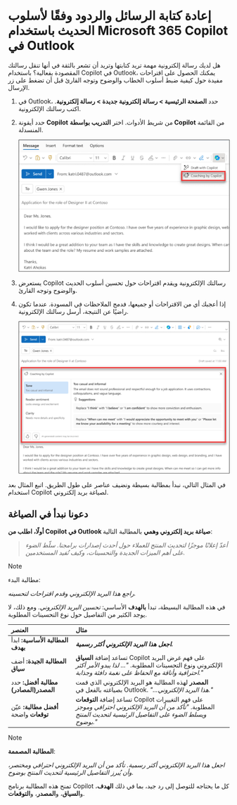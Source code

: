 # إعادة كتابة الرسائل والردود وفقًا لأسلوب الحديث باستخدام Microsoft 365 Copilot في Outlook

هل لديك رسالة إلكترونية مهمة تريد كتابتها وتريد أن تشعر بالثقة في أنها تنقل رسالتك المقصودة بفعالية؟ باستخدام Copilot في Outlook، يمكنك الحصول على اقتراحات مفيدة حول كيفية ضبط أسلوب الخطاب والوضوح وتوجه القارئ قبل أن تضغط على زر الإرسال.

1. في Outlook، حدد **الصفحة الرئيسية > رسالة إلكترونية جديدة > رسالة إلكترونية**. اكتب رسالتك الإلكترونية.

1. حدد أيقونة **Copilot** من شريط الأدوات. اختر **التدريب بواسطة Copilot** من القائمة المنسدلة.

    ![لقطة شاشة لخيار القائمة الخاص بـ Coaching by Copilot في Outlook الجديد.](../media/edit_copilot-email-coaching-outlook.png)

1. يستعرض Copilot رسالتك الإلكترونية ويقدم اقتراحات حول تحسين أسلوب الحديث والوضوح وتوجه القارئ.

1. إذا أعجبك أي من الاقتراحات أو جميعها، فدمج الملاحظات في المسودة. عندما تكون راضيًا عن النتيجة، أرسل رسالتك الإلكترونية.

    ![لقطة شاشة تُظهر اقتراحات Copilot بشأن النبرة والوضوح ومشاعر القارئ في Outlook الجديد.](../media/edit_copilot-rewrite-email-outlook.png)

في المثال التالي، نبدأ بمطالبة بسيطة ونضيف عناصر على طول الطريق. اتبع المثال بعد استخدام Copilot لصياغة بريد إلكتروني.

## دعونا نبدأ في الصياغة

**أولًا، اطلب من Copilot في Outlook صياغة بريد إلكتروني وهمي** بالمطالبة التالية:  

> _أعدّ إعلانًا موجزًا لتحديث المنتج للعملاء حول أحدث إصدارات برامجنا. سلّط الضوء على أهم الميزات الجديدة والتحسينات، وكيف تُفيد المستخدمين._  

> [!NOTE]
> مطالبة البدء:
>
> _راجع هذا البريد الإلكتروني وقدم اقتراحات لتحسينه._

في هذه المطالبة البسيطة، تبدأ **بالهدف** الأساسي: _تحسين البريد الإلكتروني_. ومع ذلك، لا يوجد الكثير من التفاصيل حول نوع التحسينات المطلوبة.  

| العنصر | مثال |
| :------ | :------- |
| **المطالبة الأساسية:** ابدأ **بهدف** | **_اجعل هذا البريد الإلكتروني أكثر رسمية._** |
| **المطالبة الجيدة:** أضف **سياق** | تساعد إضافة **السياق** Copilot على فهم غرض البريد الإلكتروني ونوع التحسينات المطلوبة. _"... لذا يبدو الأمر أكثر احترافية وأناقة مع الحفاظ على نغمة دافئة وجذابة."_ |
| **مطالبة أفضل:** حدد **المصدر(المصادر)** | **المصدر** لهذه المطالبة هو البريد الإلكتروني الذي قمت بصياغته بالفعل في Outlook. _"...هذا البريد الإلكتروني."_ |
| **أفضل مطالبة:** عيّن **توقعات** واضحة | تساعد إضافة **التوقعات** Copilot على فهم التغييرات المطلوبة. _"تأكد من أن البريد الإلكتروني احترافي وموجز ويسلط الضوء على التفاصيل الرئيسية لتحديث المنتج بوضوح."_ |

> [!NOTE]  
> **المطالبة المصممة**:  
>
> _اجعل هذا البريد الإلكتروني أكثر رسمية. تأكد من أن البريد الإلكتروني احترافي ومختصر، وأن يُبرز التفاصيل الرئيسية لتحديث المنتج بوضوح._  

تمنح هذه المطالبة برنامج Copilot كل ما يحتاجه للتوصل إلى رد جيد، بما في ذلك **الهدف**، و**السياق**، و**المصدر**، و**التوقعات**.
